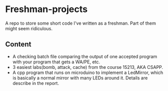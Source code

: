 # Freshman-projects
A repo to store some short code I've written as a freshman. Part of them might seem ridiculous.

## Content
- A checking batch file comparing the output of one accepted program with your program that gets a WA/PE, etc.
- 3 easiest labs(bomb, attack, cache) from the course 15213, AKA CSAPP.
- A cpp program that runs on microduino to implement a LedMirror, which is basically a normal mirror with many LEDs around it. Details are describe in the report.
